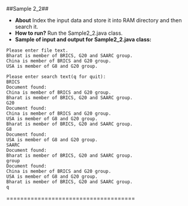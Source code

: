 ##Sample 2_2##
* **About** Index the input data and store it into RAM directory and then search it.
* **How to run?** Run the Sample2_2.java class. 
* **Sample of input and output for Sample2_2.java class:** 
```
Please enter file text.
Bharat is member of BRICS, G20 and SAARC group.
China is member of BRICS and G20 group.
USA is member of G8 and G20 group.

Please enter search text(q for quit):
BRICS
Document found:
China is member of BRICS and G20 group.
Bharat is member of BRICS, G20 and SAARC group.
G20
Document found:
China is member of BRICS and G20 group.
USA is member of G8 and G20 group.
Bharat is member of BRICS, G20 and SAARC group.
G8
Document found:
USA is member of G8 and G20 group.
SAARC
Document found:
Bharat is member of BRICS, G20 and SAARC group.
group
Document found:
China is member of BRICS and G20 group.
USA is member of G8 and G20 group.
Bharat is member of BRICS, G20 and SAARC group.
q
```
=====================================
